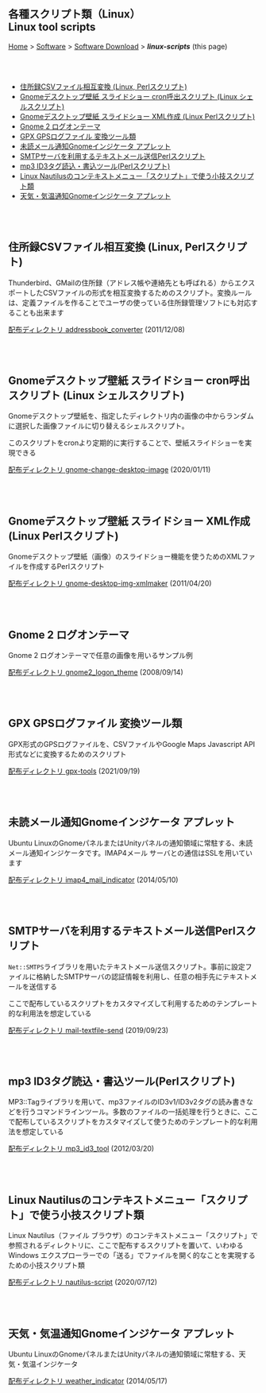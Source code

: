 ## 各種スクリプト類（Linux）<br />Linux tool scripts<!-- omit in toc -->

[Home](https://oasis3855.github.io/webpage/) > [Software](https://oasis3855.github.io/webpage/software/index.html) > [Software Download](https://oasis3855.github.io/webpage/software/software-download.html) > ***linux-scripts*** (this page)

<br />
<br />

- [住所録CSVファイル相互変換 (Linux, Perlスクリプト)](#住所録csvファイル相互変換-linux-perlスクリプト)
- [Gnomeデスクトップ壁紙 スライドショー cron呼出スクリプト (Linux シェルスクリプト)](#gnomeデスクトップ壁紙-スライドショー-cron呼出スクリプト-linux-シェルスクリプト)
- [Gnomeデスクトップ壁紙 スライドショー XML作成 (Linux Perlスクリプト)](#gnomeデスクトップ壁紙-スライドショー-xml作成-linux-perlスクリプト)
- [Gnome 2 ログオンテーマ](#gnome-2-ログオンテーマ)
- [GPX GPSログファイル 変換ツール類](#gpx-gpsログファイル-変換ツール類)
- [未読メール通知Gnomeインジケータ アプレット](#未読メール通知gnomeインジケータ-アプレット)
- [SMTPサーバを利用するテキストメール送信Perlスクリプト](#smtpサーバを利用するテキストメール送信perlスクリプト)
- [mp3 ID3タグ読込・書込ツール(Perlスクリプト)](#mp3-id3タグ読込書込ツールperlスクリプト)
- [Linux Nautilusのコンテキストメニュー「スクリプト」で使う小技スクリプト類](#linux-nautilusのコンテキストメニュースクリプトで使う小技スクリプト類)
- [天気・気温通知Gnomeインジケータ アプレット](#天気気温通知gnomeインジケータ-アプレット)

<br />
<br />

## 住所録CSVファイル相互変換 (Linux, Perlスクリプト)

Thunderbird、GMailの住所録（アドレス帳や連絡先とも呼ばれる）からエクスポートしたCSVファイルの形式を相互変換するためのスクリプト。変換ルールは、定義ファイルを作ることでユーザの使っている住所録管理ソフトにも対応することも出来ます

[配布ディレクトリ addressbook_converter](addressbook_converter/README.md) (2011/12/08)

<br />
<br />


## Gnomeデスクトップ壁紙 スライドショー cron呼出スクリプト (Linux シェルスクリプト)

Gnomeデスクトップ壁紙を、指定したディレクトリ内の画像の中からランダムに選択した画像ファイルに切り替えるシェルスクリプト。

このスクリプトをcronより定期的に実行することで、壁紙スライドショーを実現できる

[配布ディレクトリ gnome-change-desktop-image](gnome-change-desktop-image/README.md) (2020/01/11)

<br />
<br />

## Gnomeデスクトップ壁紙 スライドショー XML作成 (Linux Perlスクリプト)

Gnomeデスクトップ壁紙（画像）のスライドショー機能を使うためのXMLファイルを作成するPerlスクリプト

[配布ディレクトリ gnome-desktop-img-xmlmaker](gnome-desktop-img-xmlmaker/README.md)  (2011/04/20)

<br />
<br />

## Gnome 2 ログオンテーマ

Gnome 2 ログオンテーマで任意の画像を用いるサンプル例

[配布ディレクトリ gnome2_logon_theme](gnome2_logon_theme/README.md)  (2008/09/14)

<br />
<br />

## GPX GPSログファイル 変換ツール類 

GPX形式のGPSログファイルを、CSVファイルやGoogle Maps Javascript API形式などに変換するためのスクリプト

[配布ディレクトリ gpx-tools](gpx-tools/README.md)  (2021/09/19)

<br />
<br />

## 未読メール通知Gnomeインジケータ アプレット

Ubuntu LinuxのGnomeパネルまたはUnityパネルの通知領域に常駐する、未読メール通知インジケータです。IMAP4メール サーバとの通信はSSLを用いています

[配布ディレクトリ imap4_mail_indicator](imap4_mail_indicator/README.md)  (2014/05/10)

<br />
<br />

## SMTPサーバを利用するテキストメール送信Perlスクリプト

```Net::SMTPS```ライブラリを用いたテキストメール送信スクリプト。事前に設定ファイルに格納したSMTPサーバの認証情報を利用し、任意の相手先にテキストメールを送信する

ここで配布しているスクリプトをカスタマイズして利用するためのテンプレート的な利用法を想定している

[配布ディレクトリ mail-textfile-send](mail-textfile-send/README.md)  (2019/09/23)

<br />
<br />

## mp3 ID3タグ読込・書込ツール(Perlスクリプト)

MP3::Tagライブラリを用いて、mp3ファイルのID3v1/ID3v2タグの読み書きなどを行うコマンドラインツール。多数のファイルの一括処理を行うときに、ここで配布しているスクリプトをカスタマイズして使うためのテンプレート的な利用法を想定している

[配布ディレクトリ mp3_id3_tool](mp3_id3_tool/README.md)  (2012/03/20)

<br />
<br />

## Linux Nautilusのコンテキストメニュー「スクリプト」で使う小技スクリプト類

Linux Nautilus（ファイル ブラウザ）のコンテキストメニュー「スクリプト」で参照されるディレクトリに、ここで配布するスクリプトを置いて、いわゆるWindows エクスプローラーでの「送る」でファイルを開く的なことを実現するための小技スクリプト類

[配布ディレクトリ nautilus-script](nautilus-script/README.md)  (2020/07/12)

<br />
<br />

## 天気・気温通知Gnomeインジケータ アプレット

Ubuntu LinuxのGnomeパネルまたはUnityパネルの通知領域に常駐する、天気・気温インジケータ

[配布ディレクトリ weather_indicator](weather_indicator/README.md)  (2014/05/17)
